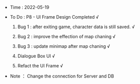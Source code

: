 - Time : 2022-05-19

- To Do : P8 - UI Frame Design Completed √ 

    1. Bug 1 : after exiting game, character data is still saved. √
    
    2. Bug 2 : improve the effection of map chaning √
    
    3. Bug 3 : update minimap after map chaning √

    4. Dialogue Box UI √

    5. Refact the UI Frame √

- Note ： Change the connection for Server and DB